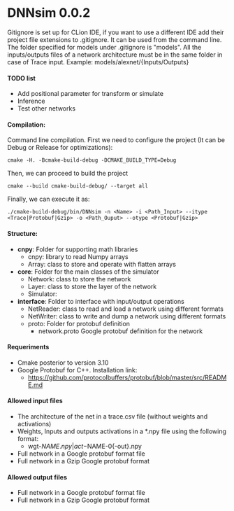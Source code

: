 # DNNsim 0.0.2

Gitignore is set up for CLion IDE, if you want to use a different IDE add their project file extensions to .gitignore. 
It can be used from the command line. The folder specified for models under .gitignore is "models". 
All the inputs/outputs files of a network architecture must be in the same folder in case of Trace input. Example: models/alexnet/{Inputs/Outputs}

#### TODO list
*   Add positional parameter for transform or simulate
*   Inference
*   Test other networks

#### Compilation:
Command line compilation. First we need to configure the project (It can be Debug or Release for optimizations):
    
    cmake -H. -Bcmake-build-debug -DCMAKE_BUILD_TYPE=Debug

Then, we can proceed to build the project

    cmake --build cmake-build-debug/ --target all

Finally, we can execute it as:

    ./cmake-build-debug/bin/DNNsim -n <Name> -i <Path_Input> --itype <Trace|Protobuf|Gzip> -o <Path_Ouput> --otype <Protobuf|Gzip>

#### Structure:
*   **cnpy**: Folder for supporting math libraries
    *   cnpy: library to read Numpy arrays
    *   Array: class to store and operate with flatten arrays
*   **core**: Folder for the main classes of the simulator
    *   Network: class to store the network
    *   Layer: class to store the layer of the network
    *   Simulator: 
*   **interface**: Folder to interface with input/output operations
    *   NetReader: class to read and load a network using different formats
    *   NetWriter: class to write and dump a network using different formats
    * proto: Folder for protobuf definition
        * network.proto Google protobuf definition for the network
        
#### Requeriments
*   Cmake posterior to version 3.10
*   Google Protobuf for C++. Installation link:
    *   https://github.com/protocolbuffers/protobuf/blob/master/src/README.md

#### Allowed input files

*   The architecture of the net in a trace.csv file (without weights and activations)
*   Weights, Inputs and outputs activations in a *.npy file using the following format:
    *   wgt-$NAME.npy | act-$NAME-0{-out}.npy
*   Full network in a Google protobuf format file
*   Full network in a Gzip Google protobuf format

#### Allowed output files

*   Full network in a Google protobuf format file
*   Full network in a Gzip Google protobuf format


[//]:<> (Current python simulator for Bit-Pragmatic is under:) 
[//]:<> (*   /aenao-99/delmasl1/cnvlutin-PRA/MIsim/functionalSerial.py)
[//]:<> (*   /aenao-99/delmasl1/cnvlutin-PRA/MIsim/testSystem.py)


